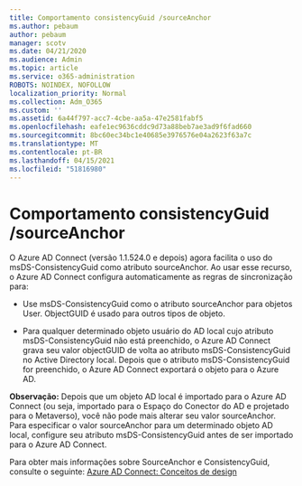 ```yaml
---
title: Comportamento consistencyGuid /sourceAnchor
ms.author: pebaum
author: pebaum
manager: scotv
ms.date: 04/21/2020
ms.audience: Admin
ms.topic: article
ms.service: o365-administration
ROBOTS: NOINDEX, NOFOLLOW
localization_priority: Normal
ms.collection: Adm_O365
ms.custom: ''
ms.assetid: 6a44f797-acc7-4cbe-aa5a-47e2581fabf5
ms.openlocfilehash: eafe1ec9636cddc9d73a88beb7ae3ad9f6fad660
ms.sourcegitcommit: 8bc60ec34bc1e40685e3976576e04a2623f63a7c
ms.translationtype: MT
ms.contentlocale: pt-BR
ms.lasthandoff: 04/15/2021
ms.locfileid: "51816980"
---
```

# <a name="consistencyguid--sourceanchor-behavior"></a>Comportamento consistencyGuid /sourceAnchor

O Azure AD Connect (versão 1.1.524.0 e depois) agora facilita o uso do msDS-ConsistencyGuid como atributo sourceAnchor. Ao usar esse recurso, o Azure AD Connect configura automaticamente as regras de sincronização para:
  
- Use msDS-ConsistencyGuid como o atributo sourceAnchor para objetos User. ObjectGUID é usado para outros tipos de objeto.
    
- Para qualquer determinado objeto usuário do AD local cujo atributo msDS-ConsistencyGuid não está preenchido, o Azure AD Connect grava seu valor objectGUID de volta ao atributo msDS-ConsistencyGuid no Active Directory local. Depois que o atributo msDS-ConsistencyGuid for preenchido, o Azure AD Connect exportará o objeto para o Azure AD.
    
 **Observação:** Depois que um objeto AD local é importado para o Azure AD Connect (ou seja, importado para o Espaço do Conector do AD e projetado para o Metaverso), você não pode mais alterar seu valor sourceAnchor. Para especificar o valor sourceAnchor para um determinado objeto AD local, configure seu atributo msDS-ConsistencyGuid antes de ser importado para o Azure AD Connect. 
  
Para obter mais informações sobre SourceAnchor e ConsistencyGuid, consulte o seguinte: [Azure AD Connect: Conceitos de design](https://docs.microsoft.com/azure/active-directory/connect/active-directory-aadconnect-design-concepts)
  

